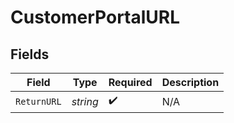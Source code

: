 # CustomerPortalURL


## Fields

| Field              | Type               | Required           | Description        |
| ------------------ | ------------------ | ------------------ | ------------------ |
| `ReturnURL`        | *string*           | :heavy_check_mark: | N/A                |